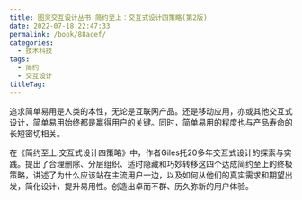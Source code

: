 ```yaml
---
title: 图灵交互设计丛书:简约至上：交互式设计四策略(第2版)
date: 2022-07-18 22:47:33
permalink: /book/88acef/
categories:
  - 技术科技
tags:
  - 简约
  - 交互设计
titleTag: 
---
```


追求简单易用是人类的本性，无论是互联网产品。还是移动应用，亦或其他交互式设计，简单易用始终都是赢得用户的关键。同时，简单易用的程度也与产品寿命的长短密切相关。

在《简约至上:交互式设计四策略》中，作者Giles托20多年交互式设计的探索与实践。提出了合理删除、分层组织、适时隐藏和巧妙转移这四个达成简约至上的终极策略，讲述了为什么应该站在主流用户一边，以及如何从他们的真实需求和期望出发，简化设计，提升易用性。创造出卓而不群、历久弥新的用户体验。

<!-- more -->

<BookShelf
album="https://cdn.staticaly.com/gh/jonsam-ng/image-hosting@master/oxygen-space/image.45j8nig2zom0.png"
:pages="238"
link="https://www.aliyundrive.com/s/GeW3fYN2GSv"
douban="https://book.douban.com/subject/5394309/"
author="[英] Giles Colborne"
publisher="人民邮电出版社"
intro="本书提出了合理删除、分层组织、适时隐藏和巧妙转移这四个达成简约至上的终极策略，讲述了为什么应该站在主流用户一边，以及如何从他们的真实需求和期望出发，简化设计，提升易用性。创造出卓而不群、历久弥新的用户体验。"
lang="中文"
/>
